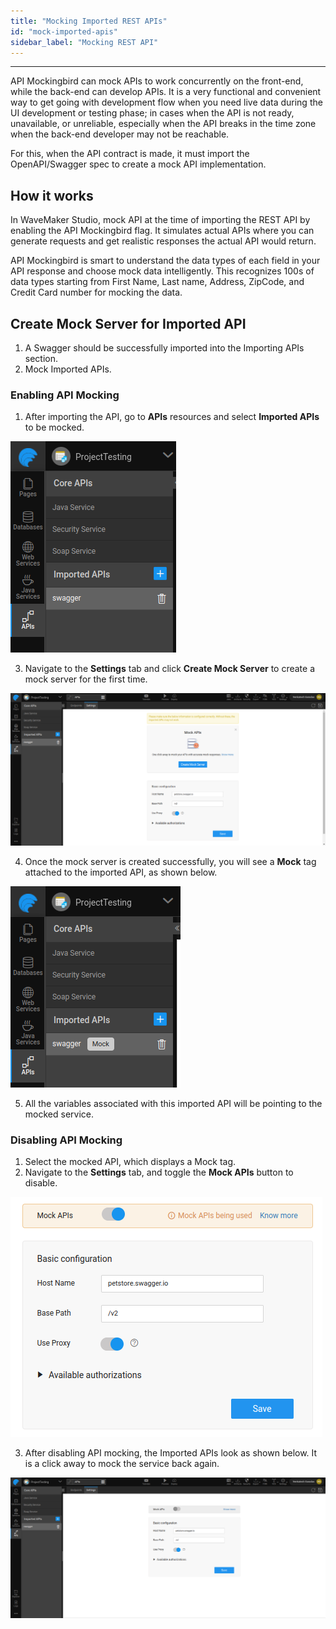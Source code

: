 ```yaml
---
title: "Mocking Imported REST APIs"
id: "mock-imported-apis"
sidebar_label: "Mocking REST API"
---
```

---

API Mockingbird can mock APIs to work concurrently on the front-end, while the back-end can develop APIs. It is a very functional and convenient way to get going with development flow when you need live data during the UI development or testing phase; in cases when the API is not ready, unavailable, or unreliable, especially when the API breaks in the time zone when the back-end developer may not be reachable. 

For this, when the API contract is made, it must import the OpenAPI/Swagger spec to create a mock API implementation.

## How it works

In WaveMaker Studio, mock API at the time of importing the REST API by enabling the API Mockingbird flag. It simulates actual APIs where you can generate requests and get realistic responses the actual API would return. 

API Mockingbird is smart to understand the data types of each field in your API response and choose mock data intelligently. This recognizes 100s of data types starting from First Name, Last name, Address, ZipCode, and Credit Card number for mocking the data.

## Create Mock Server for Imported API

1. A Swagger should be successfully imported into the Importing APIs section.
2. Mock Imported APIs.

### Enabling API Mocking

1. After importing the API, go to **APIs** resources and select **Imported APIs** to be mocked.

[![create mock api](/learn/assets/imported-apis.png)](/learn/assets/imported-apis.png)

3. Navigate to the **Settings** tab and click **Create Mock Server** to create a mock server for the first time.

[![create mock api](/learn/assets/apis-settings.png)](/learn/assets/apis-settings.png)

4. Once the mock server is created successfully, you will see a **Mock** tag attached to the imported API, as shown below.

[![create mock api](/learn/assets/moked-apis.png)](/learn/assets/moked-apis.png)

5. All the variables associated with this imported API will be pointing to the mocked service. 

### Disabling API Mocking

1. Select the mocked API, which displays a Mock tag. 
2. Navigate to the **Settings** tab, and toggle the **Mock APIs** button to disable.

[![create mock api](/learn/assets/enabled-moked-apis.png)](/learn/assets/enabled-moked-apis.png)

3. After disabling API mocking, the Imported APIs look as shown below. It is a click away to mock the service back again.

[![create mock api](/learn/assets/diable-moked-apis.png)](/learn/assets/diable-moked-apis.png)